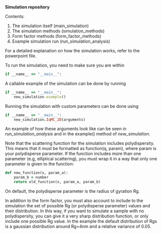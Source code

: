 **Simulation repository**

Contents: 
1. The simulation itself (main_simulation)
2. The simulation methods (simulation_methods)
4. Form factor methods (form_factor_methods)
5. Example simulation run (run_simulation_analysis)

For a detailed explanation on how the simulation works, refer to the powerpoint file.

To run the simulation, you need to make sure you are within
```ruby
if __name__ == "__main__":
```
A callable example of the simulation can be done by running
```ruby
if __name__ == "__main__":
    new_simulation.example()
```

Running the simulation with custom parameters can be done using 
```ruby
if __name__ == "__main__":
    new_simulation.IqMC_2D(arguments)
```

An example of how these arguments look like can be seen in *run_simulation_analysis* and in the example() method of *new_simulation*. 

Note that the scattering function for the simulation includes polydispersity. This means that it must be formatted as function(q, param), where param is your polydisperse parameter. If the function includes more than one parameter (e.g, elliptical scattering), you must wrap it in a way that only one parameter is given to the function:
```ruby
def new_function(x, param_a):
    param_b = number
    return old_function(x, param_a, param_b)
```
On default, the polydisperse parameter is the radius of gyration Rg. 

In addition to the form factor, you must also account to include to the simulation the set of possible Rg (or polydisperse parameter) values and their distribution. 
In this way, if you want to simulate a sample with no polydispersity, you can give it a very sharp distribution function, or only include one possible Rg value. In the example the default distribution of Rgs is a gaussian distribution around Rg=4nm and a relative variance of 0.05.




